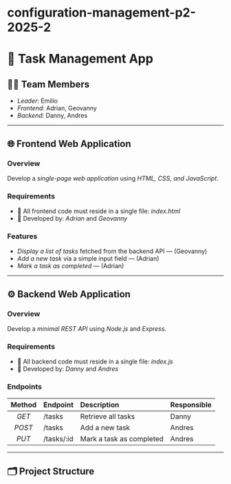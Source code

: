 # configuration-management-p2-2025-2
# 🧩 Task Management App

## 👨‍💻 Team Members
- *Leader:* Emilio  
- *Frontend:* Adrian, Geovanny  
- *Backend:* Danny, Andres  

---

## 🌐 Frontend Web Application

### Overview
Develop a *single-page web application* using *HTML, CSS, and JavaScript*.

### Requirements
- 🧠 All frontend code must reside in a single file: *index.html*
- 👥 Developed by: *Adrian* and *Geovanny*

### Features
- *Display a list of tasks* fetched from the backend API — (Geovanny)
- *Add a new task* via a simple input field — (Adrian)
- *Mark a task as completed* — (Adrian)

---

## ⚙️ Backend Web Application

### Overview
Develop a *minimal REST API* using *Node.js* and *Express*.

### Requirements
- 🧠 All backend code must reside in a single file: *index.js*
- 👥 Developed by: *Danny* and *Andres*

### Endpoints
| Method | Endpoint | Description | Responsible |
|:-------:|:----------|:-------------|:-------------|
| *GET* | /tasks | Retrieve all tasks | Danny |
| *POST* | /tasks | Add a new task | Andres |
| *PUT* | /tasks/:id | Mark a task as completed | Andres |

---

## 🗂️ Project Structure
